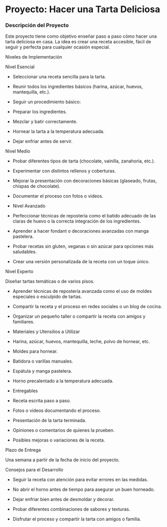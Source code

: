 # Proyecto: Hacer una Tarta Deliciosa

### Descripción del Proyecto

Este proyecto tiene como objetivo enseñar paso a paso cómo hacer una tarta deliciosa en casa. La idea es crear una receta accesible, fácil de seguir y perfecta para cualquier ocasión especial.

Niveles de Implementación

Nivel Esencial

- Seleccionar una receta sencilla para la tarta.

- Reunir todos los ingredientes básicos (harina, azúcar, huevos, mantequilla, etc.).

- Seguir un procedimiento básico:

- Preparar los ingredientes.

- Mezclar y batir correctamente.

- Hornear la tarta a la temperatura adecuada.

- Dejar enfriar antes de servir.

Nivel Medio

- Probar diferentes tipos de tarta (chocolate, vainilla, zanahoria, etc.).

- Experimentar con distintos rellenos y coberturas.

- Mejorar la presentación con decoraciones básicas (glaseado, frutas, chispas de chocolate).

- Documentar el proceso con fotos o videos.

- Nivel Avanzado

- Perfeccionar técnicas de repostería como el batido adecuado de las claras de huevo o la correcta integración de los ingredientes.

- Aprender a hacer fondant o decoraciones avanzadas con manga pastelera.

- Probar recetas sin gluten, veganas o sin azúcar para opciones más saludables.

- Crear una versión personalizada de la receta con un toque único.

Nivel Experto

Diseñar tartas temáticas o de varios pisos.

- Aprender técnicas de repostería avanzada como el uso de moldes especiales o esculpido de tartas.

- Compartir la receta y el proceso en redes sociales o un blog de cocina.

- Organizar un pequeño taller o compartir la receta con amigos y familiares.

- Materiales y Utensilios a Utilizar

- Harina, azúcar, huevos, mantequilla, leche, polvo de hornear, etc.

- Moldes para hornear.

- Batidora o varillas manuales.

- Espátula y manga pastelera.

- Horno precalentado a la temperatura adecuada.

- Entregables

- Receta escrita paso a paso.

- Fotos o videos documentando el proceso.

- Presentación de la tarta terminada.

- Opiniones o comentarios de quienes la prueben.

- Posibles mejoras o variaciones de la receta.

Plazo de Entrega

Una semana a partir de la fecha de inicio del proyecto.

Consejos para el Desarrollo

- Seguir la receta con atención para evitar errores en las medidas.

- No abrir el horno antes de tiempo para asegurar un buen horneado.

- Dejar enfriar bien antes de desmoldar y decorar.

- Probar diferentes combinaciones de sabores y texturas.

- Disfrutar el proceso y compartir la tarta con amigos o familia.
